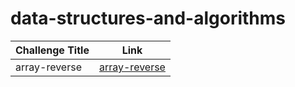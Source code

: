 # data-structures-and-algorithms

|  Challenge Title |  Link |
|------------------|-------|
|  array-reverse   |[array-reverse](pyhon/array-reverse/README.md)|
